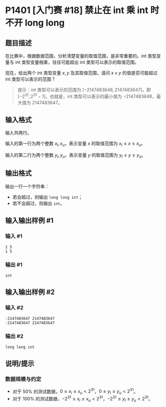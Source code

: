 # P1401 [入门赛 #18] 禁止在 int 乘 int 时不开 long long

## 题目描述

在比赛中，根据数据范围，分析清楚变量的取值范围，是非常重要的。int 类型变量与 int 类型变量相乘，往往可能超出 int 类型可以表示的取值范围。

现在，给出两个 int 类型变量 $x,y$ 及其取值范围，请问 $x\times y$ 的值是否可能超过 int 类型可以表示的范围？

> 提示：int 类型可以表示的范围为 $[-2147483648, 2147483647]$，即 $[-2^{31},2^{31}-1]$。也就是，int 类型可以表示的最小值为 $-2147483648$，最大值为 $2147483647$。

## 输入格式

输入共两行。

输入的第一行为两个整数 $x_l,x_u$，表示变量 $x$ 的取值范围为 $x_l \le x \le x_u$。

输入的第二行为两个整数 $y_l,y_u$，表示变量 $y$ 的取值范围为 $y_l \le y \le y_u$。

## 输出格式

输出一行一个字符串：

- 若会超过，则输出 `long long int`；
- 若不会超过，则输出 `int`。

## 输入输出样例 #1

### 输入 #1

```
1 5
1 5
```

### 输出 #1

```
int
```

## 输入输出样例 #2

### 输入 #2

```
-2147483647 2147483647
-2147483647 2147483647
```

### 输出 #2

```
long long int
```

## 说明/提示

### 数据规模与约定

- 对于 $50\%$ 的测试数据，$0 \le x_l \le x_u < 2^{31}$，$0 \le y_l \le y_u < 2^{31}$。
- 对于 $100\%$ 的测试数据，$-2^{31} \le x_l \le x_u < 2^{31}$，$-2^{31} \le y_l \le y_u < 2^{31}$。
